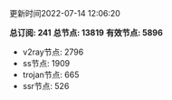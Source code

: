 更新时间2022-07-14 12:06:20

**总订阅: 241**
**总节点: 13819**
**有效节点: 5896**
- v2ray节点: 2796
- ss节点: 1909
- trojan节点: 665
- ssr节点: 526

